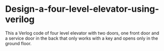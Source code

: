 # Design-a-four-level-elevator-using-verilog
This a Verlog code of four level elevator with two doors, one front door and a service door in the back that only works with a key and opens only in the ground floor.
